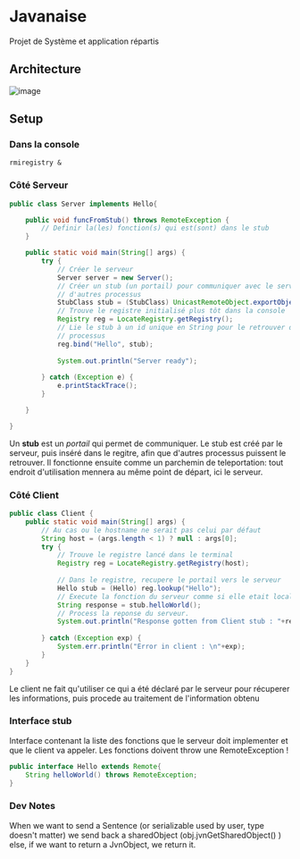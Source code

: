 # Javanaise
Projet de Système et application répartis

## Architecture
![image](https://github.com/MathysC/Javanaise/assets/32172257/f2ee5fa3-a2c4-4287-b651-8927088c31dc)

## Setup 

### Dans la console
`rmiregistry &`

### Côté Serveur
```java
public class Server implements Hello{

	public void funcFromStub() throws RemoteException {
		// Definir la(les) fonction(s) qui est(sont) dans le stub
	}

	public static void main(String[] args) {
		try {
			// Créer le serveur
			Server server = new Server();
			// Créer un stub (un portail) pour communiquer avec le serveur depuis
			// d'autres processus
			StubClass stub = (StubClass) UnicastRemoteObject.exportObject(server, 0);
			// Trouve le registre initialisé plus tôt dans la console
			Registry reg = LocateRegistry.getRegistry();
			// Lie le stub à un id unique en String pour le retrouver dans les autres
			// processus
			reg.bind("Hello", stub);
			
			System.out.println("Server ready");
			
		} catch (Exception e) {
			e.printStackTrace();
		}

	}

}

```
Un **stub** est un *portail* qui permet de communiquer. Le stub est créé par le serveur, puis inséré dans le regitre, afin que d'autres processus puissent le retrouver. Il fonctionne ensuite comme un parchemin de teleportation: tout endroit d'utilisation mennera au même point de départ, ici le serveur. 

### Côté Client
```java
public class Client {
	public static void main(String[] args) {
		// Au cas ou le hostname ne serait pas celui par défaut
		String host = (args.length < 1) ? null : args[0];
		try {
			// Trouve le registre lancé dans le terminal
			Registry reg = LocateRegistry.getRegistry(host);
			
			// Dans le registre, recupere le portail vers le serveur
			Hello stub = (Hello) reg.lookup("Hello");
			// Execute la fonction du serveur comme si elle etait locale
			String response = stub.helloWorld();
			// Process la reponse du serveur. 
			System.out.println("Response gotten from Client stub : "+response);
			
		} catch (Exception exp) {
			System.err.println("Error in client : \n"+exp);
		}
	}
}

```
Le client ne fait qu'utiliser ce qui a été déclaré par le serveur pour récuperer les informations, puis procede au traitement de l'information obtenu

### Interface stub
Interface contenant la liste des fonctions que le serveur doit implementer et que le client va appeler.  Les fonctions doivent throw une RemoteException !
```java
public interface Hello extends Remote{
	String helloWorld() throws RemoteException;
}
```

### Dev Notes
When we want to send a Sentence (or serializable used by user, type doesn't matter) we send back a sharedObject (obj.jvnGetSharedObject() ) else, if we want to return a JvnObject, we return it. 